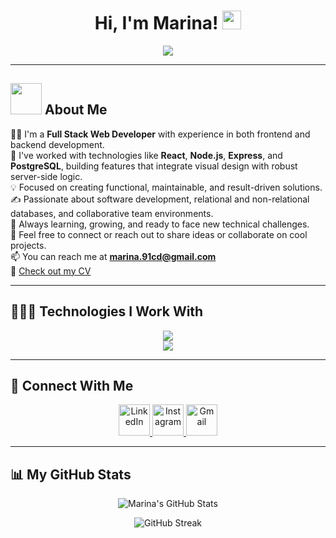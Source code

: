 <h1 align="center">
  Hi, I'm Marina!
  <a href="https://github.com/Marina6691" target="_self">
    <img src="https://media.giphy.com/media/hvRJCLFzcasrR4ia7z/giphy.gif" width="30" />
  </a>
</h1>

<p align="center">
  <a href="https://github.com/Marina6691">
    <img src="https://readme-typing-svg.herokuapp.com?lines=Hi+%2C+welcome+to+my+GitHub+page;Full+Stack+Web+Developer;Always+learning+new+things&center=true&width=380&height=45">
  </a>
</p>

<hr/>

## <img src="https://i.pinimg.com/originals/00/4b/17/004b173f6e3d6843df10114e087f30a8.gif" width="50" height="50" /> About Me

👩‍🎓 I'm a **Full Stack Web Developer** with experience in both frontend and backend development.  
🔧 I've worked with technologies like **React**, **Node.js**, **Express**, and **PostgreSQL**, building features that integrate visual design with robust server-side logic.  
💡 Focused on creating functional, maintainable, and result-driven solutions.  
✍️ Passionate about software development, relational and non-relational databases, and collaborative team environments.  
🚀 Always learning, growing, and ready to face new technical challenges.  
💬 Feel free to connect or reach out to share ideas or collaborate on cool projects.  
📫 You can reach me at **marina.91cd@gmail.com**  
📄 [Check out my CV](https://link-to-your-cv.com)  

---

## 👩🏼‍💻 Technologies I Work With

<p align="center">
  <a href="https://skillicons.dev">
    <img src="https://skillicons.dev/icons?i=html,css,sass,bootstrap,js,react,vite,figma,vscode&perline=9" /><br/>
    <img src="https://skillicons.dev/icons?i=nodejs,express,postgresql,mysql,git,github,postman,wordpress,npm&perline=9" />
  </a>
</p>


---

## 🤝 Connect With Me

<p align="center">
  <a href="https://www.linkedin.com/in/marina-colomina-dom%C3%ADnguez-4b5647189/" target="blank">
    <img src="https://user-images.githubusercontent.com/88904952/234979284-68c11d7f-1acc-4f0c-ac78-044e1037d7b0.png" alt="LinkedIn" height="50" width="50" />
  </a>
  <a href="https://www.instagram.com/marinadomc/" target="blank">
    <img src="https://user-images.githubusercontent.com/88904952/234981169-2dd1e58f-4b7e-468c-8213-034ba62156c3.png" alt="Instagram" height="50" width="50" />
  </a>
  <a href="mailto:marina.91cd@gmail.com" target="_blank">
    <img src="https://ssl.gstatic.com/ui/v1/icons/mail/rfr/gmail.ico" alt="Gmail" height="50" width="50" />
  </a>
</p>

---

## 📊 My GitHub Stats

<p align="center">
  <img src="https://github-readme-stats.vercel.app/api?username=Marina6691&show_icons=true&count_private=true&include_all_commits=true&theme=radical" alt="Marina's GitHub Stats" />
</p>

<p align="center">
  <img src="https://github-readme-streak-stats.herokuapp.com/?user=Marina6691&theme=radical&hide_border=true" alt="GitHub Streak" />
</p>
